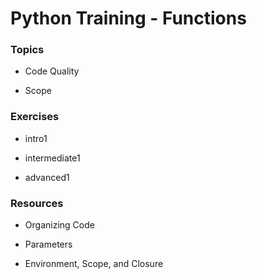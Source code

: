 # Python Training - Functions



### Topics


- Code Quality

- Scope


### Exercises


- intro1

- intermediate1

- advanced1


### Resources


- Organizing Code

- Parameters

- Environment, Scope, and Closure
